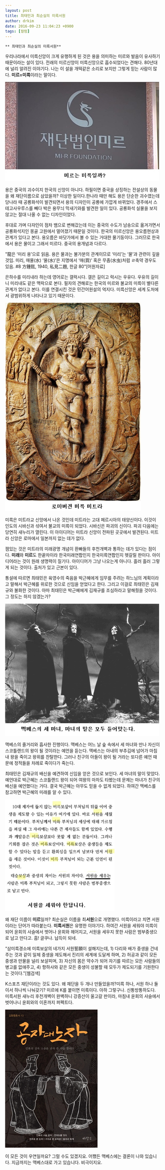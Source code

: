 ```yaml
---
layout: post
title: 최태민과 최순실의 미륵서원
author: drkim
date: 2016-09-23 11:04:23 +0900
tags: [컬럼]
---
```

 


    ** 최태민과 최순실의 미륵서원** 

  


우리나라에서 미륵신앙이 크게 유행하게 된 것은 용을 의미하는 미르와 발음이 유사하기 때문이라는 설이 있다. 전래의 미르신앙이 미륵신앙으로 흡수되었다는 견해다. 80년대에 널리 알려진 이야기다. 나는 이 설을 개떡같은 소리로 보지만 그렇게 믿는 사람이 많다. **미르=미륵**이라는 말이다. 

  




![](/files/attach/images/199/956/755/zzza.jpg)   


  


용은 중국의 괴수이지 한국의 신앙이 아니다. 하필이면 중국을 상징하는 전설상의 동물을 왜 재단이름으로 삼았을까? 이상한 일이다.한나라 때만 해도 용은 단순한 괴수였는데 당나라 때 공룡화석이 발견되면서 용의 디자인이 공룡에 가깝게 바뀌었다. 경주에서 스테고사우루스를 빼다 박은 용무늬 막새기와를 발견한 일이 있다. 공룡화석 실물을 보지 않고는 절대 나올 수 없는 디자인이었다.

  


후대로 가며 다자인이 점차 뱀으로 변해갔는데 이는 중국의 수도가 남송으로 옮겨가면서 공룡화석지인 몽골 고원에서 멀어졌기 때문일 것이다. 한국의 미르신앙은 용오름현상과 관계가 있다고 본다. 용오름은 바닷가에서 볼 수 있는 거대한 물기둥이다. 그러므로 한국에서 용은 물이고 그래서 미르다. 중국의 용개념과 다르다.

  



  "龍은 ‘미리 용’으로 읽음. 용은 물과는 불가분의 관계이므로 ‘미리’는 ‘물’과 관련이 깊을 것임. 미리, 매물(水) ‘물(水)’은 지명에서 ‘매(買)’ 혹은 무좀(水虫)처럼 ㄹ축약 경우도 있음. #8 方鍾鉉, 1940, 私見二題, 한글 80"[어원자료]


  


은하수를 미리내라 하는데 영어로는 갤럭시다. 갤은 길이고 럭시는 우유다. 우유의 길이니 미리내도 같은 맥락으로 본다. 필자의 견해로는 한국의 미르와 불교의 미륵이 별다른 관계가 없다고 본다. 이를 연결시킨 것은 민간어원설의 억지다. 미륵신앙은 세계 도처에서 광범위하게 나타나고 있기 때문이다.

  


  



![](/files/attach/images/199/956/755/zazx.jpg)   


  


미륵은 미트라교 신앙에서 나온 것인데 미트라는 고대 페르시아의 태양신이다. 이것이 인도의 시바신과 섞여서 불교의 미륵이 되었다. 시바신은 파괴의 신이다. 파괴 다음에는 당연히 새누리가 열린다. 이 아이디어는 미트라 신앙이 전파된 곳곳에서 발견된다. 미트라 신앙은 로마에서 일본까지 없는 데가 없다.

  


잼있는 것은 미트라의 미래광명 개념이 환빠들의 후천개벽과 통하는 데가 있다는 점이다. **미래**와 **미르**도 한끝차이라 한국미래연합인지 한국미륵연합인지 헷갈릴 판이다. 아이디어라는 것이 원래 생명력이 질기다. 아이디어가 그냥 나오는게 아니다. 흘러 흘러 그렇게 되는 것이다. 출처가 있고 근본이 있다.



통설에 따르면 최태민은 육영수의 죽음을 박근혜에게 임무를 주려는 하느님의 계획이라고 말해서 박근혜를 위로한 것으로 신임을 얻었다고 한다. 그리고 이걸로 최태민은 김재규와 불화한 것이다. 아마 최태민은 박근혜에게 김재규를 조심하라고 말해줬을 것이다. 그 정도는 하지 않겠는가?

  




![](/files/attach/images/199/956/755/zabv.jpg)   


  


맥베스의 줄거리와 흡사한 진행이다. 맥베스는 어느 날 숲 속에서 세 마녀와 만나 자신이 스코틀랜드의 왕이 될 것이라는 예언을 듣는다. 맥베스는 아내의 부추김에 넘어가 마침내 왕을 죽이고 왕위를 찬탈한다. 그러나 친구의 아들이 왕이 될 거라는 또다른 예언 때문에 정적들을 차례로 죽이다가 죽는다. 

  


최태민은 김재규의 배신을 예견하여 신임을 얻은 것으로 보인다. 세 마녀의 말이 맞았다. 예언대로 박근혜는 스코틀랜드 왕이 되어 여왕의 마차도 타봤는데 문제는 마녀가 친구의 배신을 예언했다는 거다. 결국 박근혜는 아무도 믿을 수 없게 되었다. 하여간 맥베스를 참고하면 박근혜의 미래를 알 수 있다. 

  



![](/files/attach/images/199/956/755/zsz.jpg) 



왜 재단 이름이 **미르**일까? 최순실은 이름을 최**서원**으로 개명했다. 미륵이라고 치면 서원이라는 단어가 따라붙는다. **미륵서원**은 유명한 이야기다. 하여간 서원을 세워야 미륵이 되어 윤회의 사슬에서 벗어나 윤회와 헤어지고, 서원을 세우지 못한 사람은 범부중생으로 남고 만다고. 흠! 글쿠나. 납득이 되네.

  


“삼미륵경소에 미륵보살의 네가지 서원誓願이 설해지는데, 1) 다리와 배가 중생을 건네주는 것과 같이 일체 중생을 제도해서 진리의 세계에 도달케 하며, 2) 허공과 같이 모든 중생과 만물을 널리 보살피며, 3) 자신의 몸은 약수가 되어 자기를 따르는 모든 사람들의 병고를 없애주고, 4) 항하사와 같은 모든 중생이 성불할 때 모두가 제도되기를 기원한다는 것이다."[웹검색]

  


K스포츠 재단이라는 것도 있다. 왜 재단을 두 개나 만들었을까?미륵 하나, 서원 하나 둘이서 하나씩 나눠갖기? 미르에 K를 붙이면 미륵이다. 아하 그렇구나. 신통방통하도다. 미륵서원 새누리 후천개벽이 완벽하니 강증산이 울고갈 판이라, 마침내 윤회의 사슬에서 벗어나니 윤회와의 이혼까지 퍼펙트다.

  


  



![](/files/attach/images/199/956/755/555.jpg)   


  


이 모든 것이 우연일까요? 그럴 수도 있겠지요. 어쨌든 맥베스에는 결론이 나와 있습니다. 지금까지는 맥베스대로 가고 있습니다. 비극이지요.